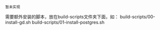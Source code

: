 
`暂未实现`

需要额外安装的脚本，放在build-scripts文件夹下面，如： 
build-scripts/00-install-gd.sh
build-scripts/01-install-postgres.sh